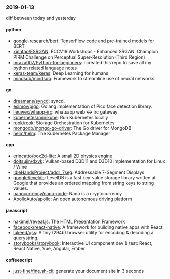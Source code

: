 ### 2019-01-13
diff between today and yesterday

#### python
* [google-research/bert](https://github.com/google-research/bert): TensorFlow code and pre-trained models for BERT
* [xinntao/ESRGAN](https://github.com/xinntao/ESRGAN): ECCV18 Workshops - Enhanced SRGAN. Champion PIRM Challenge on Perceptual Super-Resolution (Third Region)
* [mraza007/Python-for-beginners](https://github.com/mraza007/Python-for-beginners): I created this repo to save all my python related language notes
* [keras-team/keras](https://github.com/keras-team/keras): Deep Learning for humans
* [mindsdb/mindsdb](https://github.com/mindsdb/mindsdb): Framework to streamline use of neural networks

#### go
* [dreamans/syncd](https://github.com/dreamans/syncd): syncd.
* [esimov/pigo](https://github.com/esimov/pigo): Golang implementation of Pico face detection library.
* [lieuwex/whapp-irc](https://github.com/lieuwex/whapp-irc): whatsapp web <-> irc gateway
* [kubernetes/minikube](https://github.com/kubernetes/minikube): Run Kubernetes locally
* [rook/rook](https://github.com/rook/rook): Storage Orchestration for Kubernetes
* [mongodb/mongo-go-driver](https://github.com/mongodb/mongo-go-driver): The Go driver for MongoDB
* [helm/helm](https://github.com/helm/helm): The Kubernetes Package Manager

#### cpp
* [erincatto/box2d-lite](https://github.com/erincatto/box2d-lite): A small 2D physics engine
* [doitsujin/dxvk](https://github.com/doitsujin/dxvk): Vulkan-based D3D11 and D3D10 implementation for Linux / Wine
* [IdleHandsProject/addr_7seg](https://github.com/IdleHandsProject/addr_7seg): Addressable 7-Segment Displays
* [google/leveldb](https://github.com/google/leveldb): LevelDB is a fast key-value storage library written at Google that provides an ordered mapping from string keys to string values.
* [nanocurrency/nano-node](https://github.com/nanocurrency/nano-node): Nano is a cryptocurrency
* [ApolloAuto/apollo](https://github.com/ApolloAuto/apollo): An open autonomous driving platform

#### javascript
* [hakimel/reveal.js](https://github.com/hakimel/reveal.js): The HTML Presentation Framework
* [facebook/react-native](https://github.com/facebook/react-native): A framework for building native apps with React.
* [lukeed/qss](https://github.com/lukeed/qss): A tiny (294b) browser utility for encoding & decoding a querystring.
* [storybooks/storybook](https://github.com/storybooks/storybook): Interactive UI component dev & test: React, React Native, Vue, Angular, Ember

#### coffeescript
* [just-fine/fine.sh-cli](https://github.com/just-fine/fine.sh-cli): generate your document site in 3 seconds
